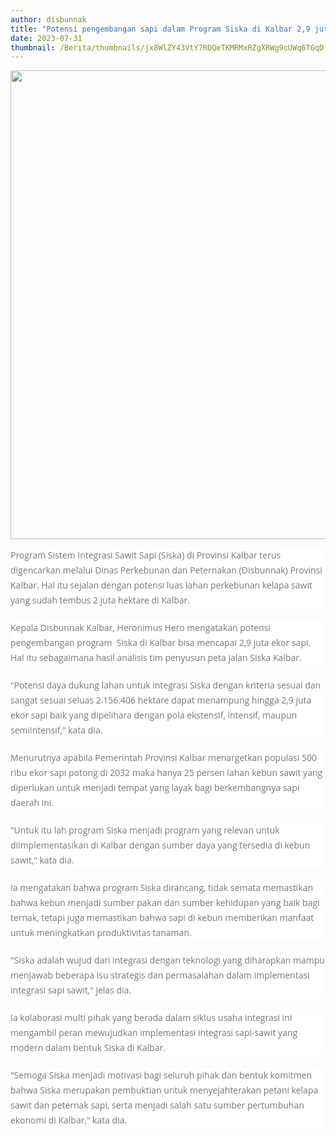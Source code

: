 ```yaml
---
author: disbunnak
title: "Potensi pengembangan sapi dalam Program Siska di Kalbar 2,9 juta ekor"
date: 2023-07-31
thumbnail: /Berita/thumbnails/jx8WlZY43VtY7RDQeTKMRMxRZgXRWg9cUWq6TGqD.jpg
---
```

<p><img src="/images/9RgA9oV4rJ01ebX37mhT.jpg" alt="" width="1000" height="750" /></p>
<p style="box-sizing: border-box; margin: 0px 0px 20px; color: #777777; line-height: 24px; font-family: 'Open Sans', Arial, sans-serif; font-size: 14px; background-color: #ffffff;">Program Sistem Integrasi Sawit Sapi (Siska) di Provinsi Kalbar terus digencarkan melalui Dinas Perkebunan dan Peternakan (Disbunnak) Provinsi Kalbar. Hal itu sejalan dengan potensi luas lahan perkebunan kelapa sawit yang sudah tembus 2 juta hektare di Kalbar.</p>
<p style="box-sizing: border-box; margin: 0px 0px 20px; color: #777777; line-height: 24px; font-family: 'Open Sans', Arial, sans-serif; font-size: 14px; background-color: #ffffff;">Kepala Disbunnak Kalbar, Heronimus Hero mengatakan potensi pengembangan program &nbsp;Siska di Kalbar bisa mencapai 2,9 juta ekor sapi. Hal itu sebagaimana hasil analisis tim penyusun peta jalan Siska Kalbar.</p>
<p style="box-sizing: border-box; margin: 0px 0px 20px; color: #777777; line-height: 24px; font-family: 'Open Sans', Arial, sans-serif; font-size: 14px; background-color: #ffffff;">"Potensi daya dukung lahan untuk integrasi Siska dengan kriteria sesuai dan sangat sesuai seluas 2.156.406 hektare dapat menampung hingga 2,9 juta ekor sapi baik yang dipelihara dengan pola ekstensif, intensif, maupun semiintensif," kata dia.</p>
<p style="box-sizing: border-box; margin: 0px 0px 20px; color: #777777; line-height: 24px; font-family: 'Open Sans', Arial, sans-serif; font-size: 14px; background-color: #ffffff;">Menurutnya apabila Pemerintah Provinsi Kalbar menargetkan populasi 500 ribu ekor sapi potong di 2032 maka hanya 25 persen lahan kebun sawit yang diperlukan untuk menjadi tempat yang layak bagi berkembangnya sapi daerah ini.</p>
<p style="box-sizing: border-box; margin: 0px 0px 20px; color: #777777; line-height: 24px; font-family: 'Open Sans', Arial, sans-serif; font-size: 14px; background-color: #ffffff;">"Untuk itu lah program Siska menjadi program yang relevan untuk diimplementasikan di Kalbar dengan sumber daya yang tersedia di kebun sawit," kata dia.</p>
<p style="box-sizing: border-box; margin: 0px 0px 20px; color: #777777; line-height: 24px; font-family: 'Open Sans', Arial, sans-serif; font-size: 14px; background-color: #ffffff;">Ia mengatakan bahwa program Siska dirancang, tidak semata memastikan bahwa kebun menjadi sumber pakan dan sumber kehidupan yang baik bagi ternak, tetapi juga memastikan bahwa sapi di kebun memberikan manfaat untuk meningkatkan produktivitas tanaman.</p>
<p style="box-sizing: border-box; margin: 0px 0px 20px; color: #777777; line-height: 24px; font-family: 'Open Sans', Arial, sans-serif; font-size: 14px; background-color: #ffffff;">"Siska adalah wujud dari integrasi dengan teknologi yang diharapkan mampu menjawab beberapa isu strategis dan permasalahan dalam implementasi integrasi sapi sawit," jelas dia.</p>
<p style="box-sizing: border-box; margin: 0px 0px 20px; color: #777777; line-height: 24px; font-family: 'Open Sans', Arial, sans-serif; font-size: 14px; background-color: #ffffff;">Ia kolaborasi multi pihak yang berada dalam siklus usaha integrasi ini mengambil peran mewujudkan implementasi integrasi sapi-sawit yang modern dalam bentuk Siska di Kalbar.</p>
<p style="box-sizing: border-box; margin: 0px 0px 20px; color: #777777; line-height: 24px; font-family: 'Open Sans', Arial, sans-serif; font-size: 14px; background-color: #ffffff;">"Semoga Siska menjadi motivasi bagi seluruh pihak dan bentuk komitmen bahwa Siska merupakan pembuktian untuk menyejahterakan petani kelapa sawit dan peternak sapi, serta menjadi salah satu sumber pertumbuhan ekonomi di Kalbar," kata dia.</p>